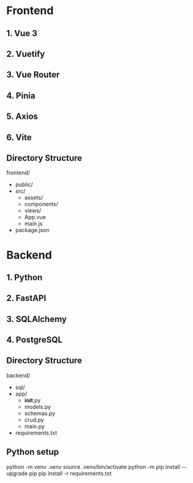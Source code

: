Frontend
========
## 1. Vue 3
## 2. Vuetify
## 3. Vue Router
## 4. Pinia
## 5. Axios
## 6. Vite

Directory Structure
-------------------
frontend/
- public/
- src/
    - assets/
    - components/
    - views/
    - App.vue
    - main.js
- package.json


Backend
=======
## 1. Python
## 2. FastAPI
## 3. SQLAlchemy
## 4. PostgreSQL

Directory Structure
-------------------
backend/
- sql/
- app/
    - __init__.py
    - models.py
    - schemas.py
    - crud.py
    - main.py
- requirements.txt

Python setup
------------
python -m venv .venv
source .venv/bin/activate
python -m pip install --upgrade pip
pip install -r requirements.txt

